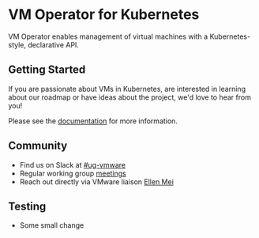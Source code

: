 # VM Operator for Kubernetes

VM Operator enables management of virtual machines with a Kubernetes-style, declarative API.

## Getting Started

If you are passionate about VMs in Kubernetes, are interested in learning about our roadmap or have ideas about the project, we'd love to hear from you!

Please see the [documentation](https://vm-operator.rtfd.io) for more information.

## Community
- Find us on Slack at [#ug-vmware](https://kubernetes.slack.com/messages/ug-vmware)
- Regular working group [meetings](https://docs.google.com/document/d/1B2oUAuNbYc8nXjRrN353Pt-mDPtwyLrBO3cok7BfV4s/edit?usp=sharing)
- Reach out directly via VMware liaison [Ellen Mei](mailto:meie@vmware.com)

## Testing
- Some small change
